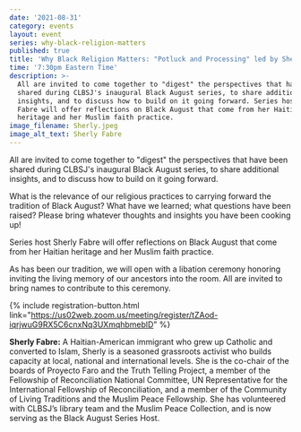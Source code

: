 ```yaml
---
date: '2021-08-31'
category: events
layout: event
series: why-black-religion-matters
published: true
title: 'Why Black Religion Matters: "Potluck and Processing" led by Sherly Fabre'
time: '7:30pm Eastern Time'
description: >-
  All are invited to come together to "digest" the perspectives that have been
  shared during CLBSJ's inaugural Black August series, to share additional
  insights, and to discuss how to build on it going forward. Series host Sherly
  Fabre will offer reflections on Black August that come from her Haitian
  heritage and her Muslim faith practice.
image_filename: Sherly.jpeg
image_alt_text: Sherly Fabre
---
```

All are invited to come together to "digest" the perspectives that have been shared during CLBSJ's inaugural Black August series, to share additional insights, and to discuss how to build on it going forward. 

What is the relevance of our religious practices to carrying forward the tradition of Black August? What have we learned; what questions have been raised? Please bring whatever thoughts and insights you have been cooking up!

Series host Sherly Fabre will offer reflections on Black August that come from her Haitian heritage and her Muslim faith practice.

As has been our tradition, we will open with a libation ceremony honoring inviting the living memory of our ancestors into the room. All are invited to bring names to contribute to this ceremony.

{% include registration-button.html link="https://us02web.zoom.us/meeting/register/tZAod-iqrjwuG9RX5C6cnxNq3UXmqhbmeblD" %}

**Sherly Fabre:** A Haitian-American immigrant who grew up Catholic and converted to Islam, Sherly is a seasoned grassroots activist who builds capacity at local, national and international levels. She is the co-chair of the boards of Proyecto Faro and the Truth Telling Project, a member of the Fellowship of Reconciliation National Committee, UN Representative for the International Fellowship of Reconciliation, and a member of the Community of Living Traditions and the Muslim Peace Fellowship. She has volunteered with CLBSJ’s library team and the Muslim Peace Collection, and is now serving as the Black August Series Host.
